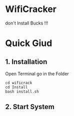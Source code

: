 # WifiCracker

don't Install Bucks !!!

# Quick Giud

## 1. Installation
 
Open Terminal go in the Folder

```console
cd wificrack
cd Install
bash install.sh
```
## 2. Start System 


